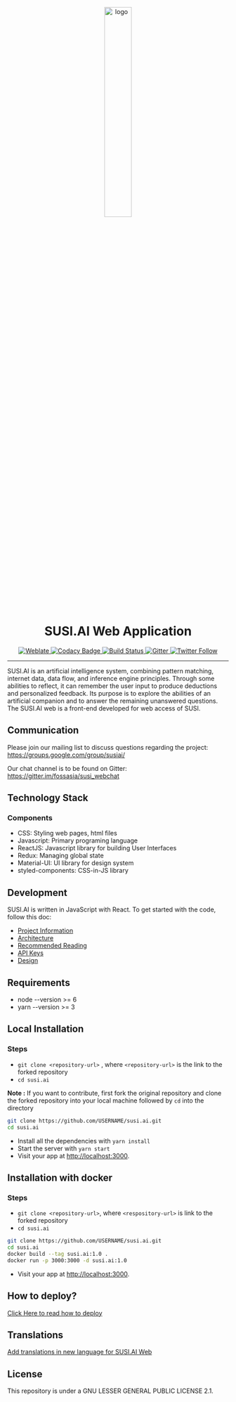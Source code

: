 <p align="center">
  <img src="https://susi.ai/static/images/susi-logo.svg" alt="logo" width="35%" />
</p>
<h1 align="center">SUSI.AI Web Application</h1>
<p align="center">
  <a href="https://hosted.weblate.org/engage/susi-ai/?utm_source=widget">
    <img src="https://hosted.weblate.org/widgets/susi-ai/-/chat/svg-badge.svg" alt="Weblate" />
  </a>
  <a href="https://www.codacy.com/">
    <img src="https://app.codacy.com/project/badge/Grade/cba8fd0874ac4f569f4f880e473cbac9?branch=dev" alt="Codacy Badge" />
  </a>
  <a href="https://travis-ci.org/fossasia/susi.ai">
    <img src="https://travis-ci.org/fossasia/susi.ai.svg?branch=master" alt="Build Status" />
  </a>
  <a href="https://gitter.im/fossasia/susi_webclient?utm_source=badge&utm_medium=badge&utm_campaign=pr-badge&utm_content=badge">
    <img src="https://badges.gitter.im/Join%20Chat.svg" alt="Gitter" />
  </a>
  <a href="https://twitter.com/susiai_">
    <img src="https://img.shields.io/twitter/follow/susiai_.svg?style=social&label=Follow&maxAge=2592000?style=flat-square" alt="Twitter Follow" />
  </a>
</p>

-------------

SUSI.AI is an artificial intelligence system, combining pattern matching, internet data, data flow, and inference engine principles. Through some abilities to reflect, it can remember the user input to produce deductions and personalized feedback. Its purpose is to explore the abilities of an artificial companion and to answer the remaining unanswered questions. The SUSI.AI web is a front-end developed for web access of SUSI.


## Communication

Please join our mailing list to discuss questions regarding the project: https://groups.google.com/group/susiai/

Our chat channel is to be found on Gitter: https://gitter.im/fossasia/susi_webchat

## Technology Stack

### Components
* CSS: Styling web pages, html files
* Javascript: Primary programing language
* ReactJS: Javascript library for building User Interfaces
* Redux: Managing global state
* Material-UI: UI library for design system
* styled-components: CSS-in-JS library

## Development
SUSI.AI is written in JavaScript with React. To get started with the code, follow this doc:

- [Project Information](https://github.com/fossasia/susi.ai/blob/master/docs/PROJECT_INFORMATION.md)
- [Architecture](https://github.com/fossasia/susi.ai/blob/master/docs/ARCHITECTURE.md)
- [Recommended Reading](https://github.com/fossasia/susi.ai/blob/master/docs/RECOMMENDED_READING.md)
- [API Keys](https://github.com/fossasia/susi.ai/blob/master/docs/API_KEYS.md)
- [Design](https://github.com/fossasia/susi.ai/blob/master/docs/DESIGN.md)

## Requirements
* node --version >= 6
* yarn --version >= 3

## Local Installation
### Steps
* `git clone <repository-url>` , where `<repository-url>` is the link to the forked repository
* `cd susi.ai`

**Note :** If you want to contribute, first fork the original repository and clone the forked repository into your local machine followed by ```cd``` into the directory
```sh
git clone https://github.com/USERNAME/susi.ai.git
cd susi.ai
```
* Install all the dependencies with `yarn install`
* Start the server with `yarn start`
* Visit your app at [http://localhost:3000](http://localhost:3000).

## Installation with docker
### Steps
* `git clone <repository-url>`, where `<respository-url>` is link to the forked repository
* `cd susi.ai`
```sh
git clone https://github.com/USERNAME/susi.ai.git
cd susi.ai
docker build --tag susi.ai:1.0 .
docker run -p 3000:3000 -d susi.ai:1.0
```
* Visit your app at [http://localhost:3000](http://localhost:3000).

## How to deploy?
[Click Here to read how to deploy](https://github.com/fossasia/susi.ai/blob/master/docs/DEPLOY.md)

## Translations
[Add translations in new language for SUSI.AI Web](https://github.com/fossasia/susi.ai/blob/master/docs/TRANSLATION.md)

## License

This repository is under a GNU LESSER GENERAL PUBLIC LICENSE 2.1.
